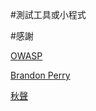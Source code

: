 #測試工具或小程式

#感謝

[OWASP](https://owasp.org/)

[Brandon Perry](https://github.com/brandonprry)

[秋聲](https://www.facebook.com/groups/TaiwanHacker/)
